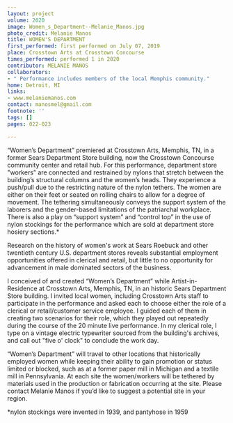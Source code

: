 ```yaml
---
layout: project
volume: 2020
image: Women_s_Department--Melanie_Manos.jpg
photo_credit: Melanie Manos
title: WOMEN'S DEPARTMENT
first_performed: first performed on July 07, 2019
place: Crosstown Arts at Crosstown Concourse
times_performed: performed 1 in 2020
contributor: MELANIE MANOS
collaborators:
- " Performance includes members of the local Memphis community."
home: Detroit, MI
links:
- www.melaniemanos.com
contact: manosmel@gmail.com
footnote: ''
tags: []
pages: 022-023

---
```


“Women’s Department” premiered at Crosstown Arts, Memphis, TN, in a former Sears Department Store building, now the Crosstown Concourse community center and retail hub.  For this performance, department store "workers" are connected and restrained by nylons that stretch between the building’s structural columns and the women’s heads. They experience a push/pull due to the restricting nature of the nylon tethers.  The women are either on their feet or seated on rolling chairs to allow for a degree of movement.  The tethering simultaneously conveys the support system of the laborers and the gender-based limitations of the patriarchal workplace.   There is also a play on “support system” and “control top” in the use of nylon stockings for the performance which are sold at department store hosiery sections.*

Research on the history of women's work at Sears Roebuck and other twentieth century U.S. department stores reveals substantial employment opportunities offered in clerical and retail, but little to no opportunity for advancement in male dominated sectors of the business.

I conceived of and created “Women’s Department” while Artist-in-Residence at Crosstown Arts, Memphis, TN, in an historic Sears Department Store building.  I invited local women, including Crosstown Arts staff to participate in the performance and asked each to choose either the role of a clerical or retail/customer service employee.  I guided each of them in creating two scenarios for their role, which they played out repeatedly during the course of the 20 minute live performance. In my clerical role, I type on a vintage electric typewriter sourced from the building's archives, and call out "five o' clock" to conclude the work day.

“Women’s Department” will travel to other locations that historically employed women while keeping their ability to gain promotion or status limited or blocked, such as at a former paper mill in Michigan and a textile mill in Pennsylvania.  At each site the women/workers will be tethered by materials used in the production or fabrication occurring at the site.  Please contact Melanie Manos if you’d like to suggest a potential site in your region. 

*nylon stockings were invented in 1939, and pantyhose in 1959 

